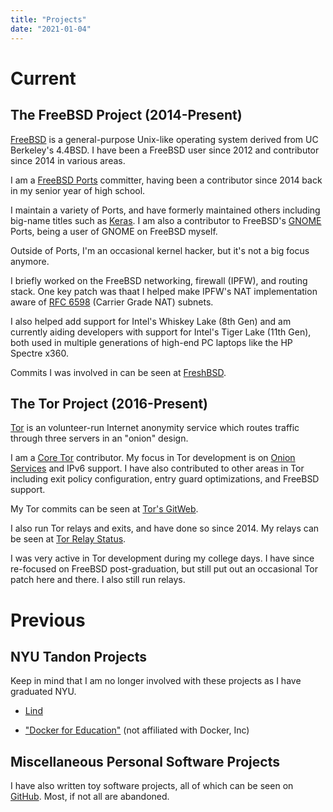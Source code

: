 ```yaml
---
title: "Projects"
date: "2021-01-04"
---
```


# Current

## The FreeBSD Project (2014-Present)

[FreeBSD](https://www.freebsd.org/) is a general-purpose Unix-like operating
system derived from UC Berkeley's 4.4BSD. I have been a FreeBSD user since 2012
and contributor since 2014 in various areas.

I am a [FreeBSD Ports](https://www.freebsd.org/ports) committer, having been a
contributor since 2014 back in my senior year of high school.

I maintain a variety of Ports, and have formerly maintained others including
big-name titles such as [Keras](https://keras.io/). I am also a contributor to
FreeBSD's [GNOME](https://www.gnome.org/) Ports, being a user of GNOME on
FreeBSD myself.

Outside of Ports, I'm an occasional kernel hacker, but it's not a big focus
anymore.

I briefly worked on the FreeBSD networking, firewall (IPFW), and routing stack.
One key patch was thaat I helped make IPFW's NAT implementation aware of
[RFC 6598](https://tools.ietf.org/html/rfc6598) (Carrier Grade NAT) subnets.

I also helped add support for Intel's Whiskey Lake (8th Gen) and am currently
aiding developers with support for Intel's Tiger Lake (11th Gen), both used in
multiple generations of high-end PC laptops like the HP Spectre x360.

Commits I was involved in can be seen at
[FreshBSD](https://freshbsd.org/search?q=Neel+Chauhan&project%5B%5D=freebsd&sort=commit_date).

## The Tor Project (2016-Present)

[Tor](https://www.torproject.org/index.html.en) is an volunteer-run Internet
anonymity service which routes traffic through three servers in an "onion"
design.

I am a [Core Tor](https://trac.torproject.org/projects/tor/wiki/doc/community/glossary#TorTornetworkCoreTor)
contributor. My focus in Tor development is on
[Onion Services](https://www.torproject.org/docs/onion-services.html.en) and
IPv6 support. I have also contributed to other areas in Tor including exit
policy configuration, entry guard optimizations, and FreeBSD support.

My Tor commits can be seen at
[Tor's GitWeb](https://gitweb.torproject.org/tor.git/log/?qt=author&q=Neel+Chauhan).

I also run Tor relays and exits, and have done so since 2014. My relays can be
seen at
[Tor Relay Status](https://metrics.torproject.org/rs.html#search/NeelTor%20contact:neelc).

I was very active in Tor development during my college days. I have since
re-focused on FreeBSD post-graduation, but still put out an occasional Tor
patch here and there. I also still run relays.

# Previous

## NYU Tandon Projects

Keep in mind that I am no longer involved with these projects as I have
graduated NYU.

 * [Lind](https://github.com/Lind-Project/lind_project)

 * ["Docker for Education"](https://github.com/gcallah/docker-for-ed/commits?author=neelchauhan) (not affiliated with Docker, Inc)

## Miscellaneous Personal Software Projects

I have also written toy software projects, all of which can be seen on
[GitHub](https://github.com/neelchauhan/). Most, if not all are abandoned.

